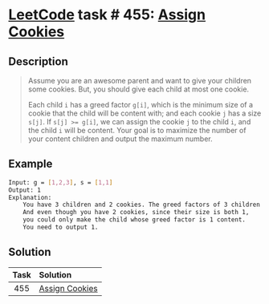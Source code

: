 # [LeetCode][leetcode] task # 455: [Assign Cookies][task]

Description
-----------

> Assume you are an awesome parent and want to give your children some cookies.
> But, you should give each child at most one cookie.
> 
> Each child `i` has a greed factor `g[i]`, which is the minimum size of a cookie
> that the child will be content with; and each cookie `j` has a size `s[j]`.
> If `s[j] >= g[i]`, we can assign the cookie `j` to the child `i`, and the child `i` will be content.
> Your goal is to maximize the number of your content children and output the maximum number.

 Example
-------

```sh
Input: g = [1,2,3], s = [1,1]
Output: 1
Explanation:
    You have 3 children and 2 cookies. The greed factors of 3 children are 1, 2, 3. 
    And even though you have 2 cookies, since their size is both 1,
    you could only make the child whose greed factor is 1 content.
    You need to output 1.
```

Solution
--------

| Task | Solution                   |
|:----:|:---------------------------|
| 455  | [Assign Cookies][solution] |


[leetcode]: <http://leetcode.com/>
[task]: <https://leetcode.com/problems/assign-cookies/>
[solution]: <https://github.com/wellaxis/witalis-jkit/blob/main/module/tasks/src/main/java/com/witalis/jkit/tasks/core/task/leetcode/h5/p455/option/Practice.java>
